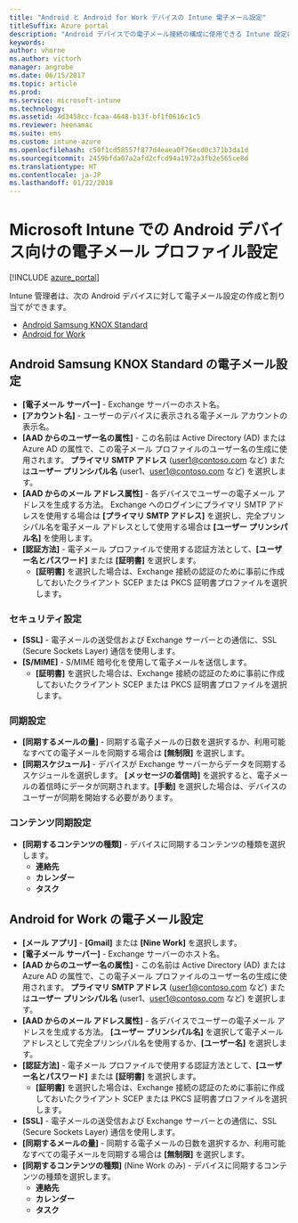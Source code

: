 ```yaml
---
title: "Android と Android for Work デバイスの Intune 電子メール設定"
titleSuffix: Azure portal
description: "Android デバイスでの電子メール接続の構成に使用できる Intune 設定について説明します。\""
keywords: 
author: vhorne
ms.author: victorh
manager: angrobe
ms.date: 06/15/2017
ms.topic: article
ms.prod: 
ms.service: microsoft-intune
ms.technology: 
ms.assetid: 4d3458cc-fcaa-4648-b13f-bf1f0616c1c5
ms.reviewer: heenamac
ms.suite: ems
ms.custom: intune-azure
ms.openlocfilehash: c50f1cd58557f877d4eaea0f76ecd0c371b3da1d
ms.sourcegitcommit: 2459bfda07a2afd2cfcd94a1972a3fb2e565ce8d
ms.translationtype: HT
ms.contentlocale: ja-JP
ms.lasthandoff: 01/22/2018
---
```

# <a name="email-profile-settings-for-android--devices-in-microsoft-intune"></a>Microsoft Intune での Android デバイス向けの電子メール プロファイル設定

[!INCLUDE [azure_portal](./includes/azure_portal.md)]

Intune 管理者は、次の Android デバイスに対して電子メール設定の作成と割り当てができます。
- [Android Samsung KNOX Standard](#android-samsung-knox-standard-email-settings)
- [Android for Work](#android-for-work-email-settings)

## <a name="android-samsung-knox-standard-email-settings"></a>Android Samsung KNOX Standard の電子メール設定
- **[電子メール サーバー]** - Exchange サーバーのホスト名。
- **[アカウント名]** - ユーザーのデバイスに表示される電子メール アカウントの表示名。
- **[AAD からのユーザー名の属性]** - この名前は Active Directory (AD) または Azure AD の属性で、この電子メール プロファイルのユーザー名の生成に使用されます。 **プライマリ SMTP アドレス** (user1@contoso.com など) または**ユーザー プリンシパル名** (user1、user1@contoso.com など) を選択します。
- **[AAD からのメール アドレス属性]** - 各デバイスでユーザーの電子メール アドレスを生成する方法。 Exchange へのログインにプライマリ SMTP アドレスを使用する場合は **[プライマリ SMTP アドレス]** を選択し、完全プリンシパル名を電子メール アドレスとして使用する場合は **[ユーザー プリンシパル名]** を使用します。
- **[認証方法]** - 電子メール プロファイルで使用する認証方法として、**[ユーザー名とパスワード]** または **[証明書]** を選択します。
    - **[証明書]** を選択した場合は、Exchange 接続の認証のために事前に作成しておいたクライアント SCEP または PKCS 証明書プロファイルを選択します。

### <a name="security-settings"></a>セキュリティ設定

- **[SSL]** - 電子メールの送受信および Exchange サーバーとの通信に、SSL (Secure Sockets Layer) 通信を使用します。
- **[S/MIME]** - S/MIME 暗号化を使用して電子メールを送信します。
    - **[証明書]** を選択した場合は、Exchange 接続の認証のために事前に作成しておいたクライアント SCEP または PKCS 証明書プロファイルを選択します。

### <a name="synchronization-settings"></a>同期設定

- **[同期するメールの量]** - 同期する電子メールの日数を選択するか、利用可能なすべての電子メールを同期する場合は **[無制限]** を選択します。
- **[同期スケジュール]** - デバイスが Exchange サーバーからデータを同期するスケジュールを選択します。 **[メッセージの着信時]** を選択すると、電子メールの着信時にデータが同期されます。**[手動]** を選択した場合は、デバイスのユーザーが同期を開始する必要があります。

### <a name="content-sync-settings"></a>コンテンツ同期設定

- **[同期するコンテンツの種類]** - デバイスに同期するコンテンツの種類を選択します。
    - **連絡先**
    - **カレンダー**
    - **タスク**

## <a name="android-for-work-email-settings"></a>Android for Work の電子メール設定

- **[メール アプリ]** - **[Gmail]** または **[Nine Work]** を選択します。
- **[電子メール サーバー]** - Exchange サーバーのホスト名。
- **[AAD からのユーザー名の属性]** - この名前は Active Directory (AD) または Azure AD の属性で、この電子メール プロファイルのユーザー名の生成に使用されます。 **プライマリ SMTP アドレス** (user1@contoso.com など) または**ユーザー プリンシパル名** (user1、user1@contoso.com など) を選択します。
- **[AAD からのメール アドレス属性]** - 各デバイスでユーザーの電子メール アドレスを生成する方法。 **[ユーザー プリンシパル名]**  を選択して電子メール アドレスとして完全プリンシパル名を使用するか、**[ユーザー名]** を選択します。
- **[認証方法]** - 電子メール プロファイルで使用する認証方法として、**[ユーザー名とパスワード]** または **[証明書]** を選択します。
    - **[証明書]** を選択した場合は、Exchange 接続の認証のために事前に作成しておいたクライアント SCEP または PKCS 証明書プロファイルを選択します。
- **[SSL]** - 電子メールの送受信および Exchange サーバーとの通信に、SSL (Secure Sockets Layer) 通信を使用します。
- **[同期するメールの量]** - 同期する電子メールの日数を選択するか、利用可能なすべての電子メールを同期する場合は **[無制限]** を選択します。
- **[同期するコンテンツの種類]** (Nine Work のみ) - デバイスに同期するコンテンツの種類を選択します。
    - **連絡先**
    - **カレンダー**
    - **タスク**
